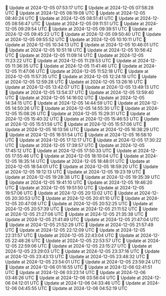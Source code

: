 🔄 Update at 2024-12-05 07:53:17 UTC
🔄 Update at 2024-12-05 07:58:28 UTC
🔄 Update at 2024-12-05 08:19:08 UTC
🔄 Update at 2024-12-05 08:40:24 UTC
🔄 Update at 2024-12-05 08:51:41 UTC
🔄 Update at 2024-12-05 08:56:47 UTC
🔄 Update at 2024-12-05 09:11:51 UTC
🔄 Update at 2024-12-05 09:29:54 UTC
🔄 Update at 2024-12-05 09:39:51 UTC
🔄 Update at 2024-12-05 09:45:22 UTC
🔄 Update at 2024-12-05 09:50:40 UTC
🔄 Update at 2024-12-05 09:55:52 UTC
🔄 Update at 2024-12-05 10:10:11 UTC
🔄 Update at 2024-12-05 10:34:13 UTC
🔄 Update at 2024-12-05 10:46:01 UTC
🔄 Update at 2024-12-05 10:51:18 UTC
🔄 Update at 2024-12-05 10:56:42 UTC
🔄 Update at 2024-12-05 11:09:14 UTC
🔄 Update at 2024-12-05 11:23:22 UTC
🔄 Update at 2024-12-05 11:29:53 UTC
🔄 Update at 2024-12-05 11:36:35 UTC
🔄 Update at 2024-12-05 11:41:46 UTC
🔄 Update at 2024-12-05 11:47:06 UTC
🔄 Update at 2024-12-05 11:52:18 UTC
🔄 Update at 2024-12-05 11:57:35 UTC
🔄 Update at 2024-12-05 12:24:18 UTC
🔄 Update at 2024-12-05 12:59:28 UTC
🔄 Update at 2024-12-05 13:26:16 UTC
🔄 Update at 2024-12-05 13:42:07 UTC
🔄 Update at 2024-12-05 13:49:13 UTC
🔄 Update at 2024-12-05 13:54:37 UTC
🔄 Update at 2024-12-05 13:59:40 UTC
🔄 Update at 2024-12-05 14:16:02 UTC
🔄 Update at 2024-12-05 14:34:15 UTC
🔄 Update at 2024-12-05 14:44:59 UTC
🔄 Update at 2024-12-05 14:50:26 UTC
🔄 Update at 2024-12-05 14:55:30 UTC
🔄 Update at 2024-12-05 15:08:26 UTC
🔄 Update at 2024-12-05 15:29:31 UTC
🔄 Update at 2024-12-05 15:40:32 UTC
🔄 Update at 2024-12-05 15:46:53 UTC
🔄 Update at 2024-12-05 15:51:56 UTC
🔄 Update at 2024-12-05 15:57:06 UTC
🔄 Update at 2024-12-05 16:13:56 UTC
🔄 Update at 2024-12-05 16:38:29 UTC
🔄 Update at 2024-12-05 16:51:54 UTC
🔄 Update at 2024-12-05 16:58:10 UTC
🔄 Update at 2024-12-05 17:12:17 UTC
🔄 Update at 2024-12-05 17:30:22 UTC
🔄 Update at 2024-12-05 17:39:57 UTC
🔄 Update at 2024-12-05 17:45:12 UTC
🔄 Update at 2024-12-05 17:50:33 UTC
🔄 Update at 2024-12-05 17:55:46 UTC
🔄 Update at 2024-12-05 18:10:04 UTC
🔄 Update at 2024-12-05 18:35:14 UTC
🔄 Update at 2024-12-05 18:48:01 UTC
🔄 Update at 2024-12-05 18:54:01 UTC
🔄 Update at 2024-12-05 18:59:20 UTC
🔄 Update at 2024-12-05 19:12:13 UTC
🔄 Update at 2024-12-05 19:23:19 UTC
🔄 Update at 2024-12-05 19:28:38 UTC
🔄 Update at 2024-12-05 19:35:39 UTC
🔄 Update at 2024-12-05 19:41:10 UTC
🔄 Update at 2024-12-05 19:46:20 UTC
🔄 Update at 2024-12-05 19:51:50 UTC
🔄 Update at 2024-12-05 19:57:06 UTC
🔄 Update at 2024-12-05 20:13:02 UTC
🔄 Update at 2024-12-05 20:30:53 UTC
🔄 Update at 2024-12-05 20:41:10 UTC
🔄 Update at 2024-12-05 20:47:08 UTC
🔄 Update at 2024-12-05 20:52:25 UTC
🔄 Update at 2024-12-05 20:57:39 UTC
🔄 Update at 2024-12-05 21:11:52 UTC
🔄 Update at 2024-12-05 21:27:06 UTC
🔄 Update at 2024-12-05 21:35:38 UTC
🔄 Update at 2024-12-05 21:41:49 UTC
🔄 Update at 2024-12-05 21:47:04 UTC
🔄 Update at 2024-12-05 21:52:29 UTC
🔄 Update at 2024-12-05 21:57:49 UTC
🔄 Update at 2024-12-05 22:12:09 UTC
🔄 Update at 2024-12-05 22:31:57 UTC
🔄 Update at 2024-12-05 22:43:04 UTC
🔄 Update at 2024-12-05 22:48:26 UTC
🔄 Update at 2024-12-05 22:53:57 UTC
🔄 Update at 2024-12-05 22:59:06 UTC
🔄 Update at 2024-12-05 23:15:27 UTC
🔄 Update at 2024-12-05 23:29:03 UTC
🔄 Update at 2024-12-05 23:37:16 UTC
🔄 Update at 2024-12-05 23:43:13 UTC
🔄 Update at 2024-12-05 23:48:32 UTC
🔄 Update at 2024-12-05 23:54:01 UTC
🔄 Update at 2024-12-05 23:59:24 UTC
🔄 Update at 2024-12-06 01:16:55 UTC
🔄 Update at 2024-12-06 02:41:51 UTC
🔄 Update at 2024-12-06 03:23:14 UTC
🔄 Update at 2024-12-06 03:46:26 UTC
🔄 Update at 2024-12-06 03:56:04 UTC
🔄 Update at 2024-12-06 04:12:01 UTC
🔄 Update at 2024-12-06 04:33:46 UTC
🔄 Update at 2024-12-06 04:45:55 UTC
🔄 Update at 2024-12-06 04:52:19 UTC
